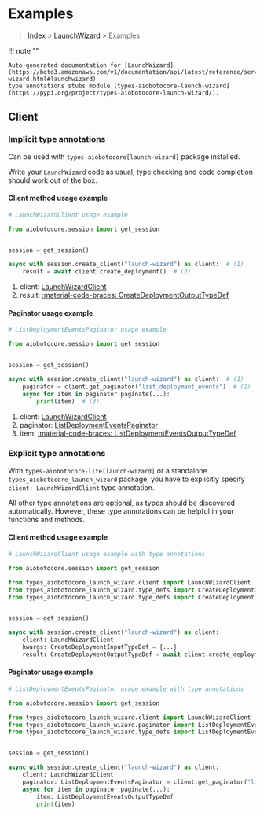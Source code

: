 # Examples

> [Index](../README.md) > [LaunchWizard](./README.md) > Examples

!!! note ""

    Auto-generated documentation for [LaunchWizard](https://boto3.amazonaws.com/v1/documentation/api/latest/reference/services/launch-wizard.html#launchwizard)
    type annotations stubs module [types-aiobotocore-launch-wizard](https://pypi.org/project/types-aiobotocore-launch-wizard/).

## Client

### Implicit type annotations

Can be used with `types-aiobotocore[launch-wizard]` package installed.

Write your `LaunchWizard` code as usual,
type checking and code completion should work out of the box.



#### Client method usage example

```python
# LaunchWizardClient usage example

from aiobotocore.session import get_session


session = get_session()

async with session.create_client("launch-wizard") as client:  # (1)
    result = await client.create_deployment()  # (2)
```

1. client: [LaunchWizardClient](./client.md)
2. result: [:material-code-braces: CreateDeploymentOutputTypeDef](./type_defs.md#createdeploymentoutputtypedef)



#### Paginator usage example

```python
# ListDeploymentEventsPaginator usage example

from aiobotocore.session import get_session


session = get_session()

async with session.create_client("launch-wizard") as client:  # (1)
    paginator = client.get_paginator("list_deployment_events")  # (2)
    async for item in paginator.paginate(...):
        print(item)  # (3)
```

1. client: [LaunchWizardClient](./client.md)
2. paginator: [ListDeploymentEventsPaginator](./paginators.md#listdeploymenteventspaginator)
3. item: [:material-code-braces: ListDeploymentEventsOutputTypeDef](./type_defs.md#listdeploymenteventsoutputtypedef)




### Explicit type annotations

With `types-aiobotocore-lite[launch-wizard]`
or a standalone `types_aiobotocore_launch_wizard` package, you have to explicitly specify
`client: LaunchWizardClient` type annotation.

All other type annotations are optional, as types should be discovered automatically.
However, these type annotations can be helpful in your functions and methods.


#### Client method usage example

```python
# LaunchWizardClient usage example with type annotations

from aiobotocore.session import get_session

from types_aiobotocore_launch_wizard.client import LaunchWizardClient
from types_aiobotocore_launch_wizard.type_defs import CreateDeploymentOutputTypeDef
from types_aiobotocore_launch_wizard.type_defs import CreateDeploymentInputTypeDef


session = get_session()

async with session.create_client("launch-wizard") as client:
    client: LaunchWizardClient
    kwargs: CreateDeploymentInputTypeDef = {...}
    result: CreateDeploymentOutputTypeDef = await client.create_deployment(**kwargs)
```



#### Paginator usage example

```python
# ListDeploymentEventsPaginator usage example with type annotations

from aiobotocore.session import get_session

from types_aiobotocore_launch_wizard.client import LaunchWizardClient
from types_aiobotocore_launch_wizard.paginator import ListDeploymentEventsPaginator
from types_aiobotocore_launch_wizard.type_defs import ListDeploymentEventsOutputTypeDef


session = get_session()

async with session.create_client("launch-wizard") as client:
    client: LaunchWizardClient
    paginator: ListDeploymentEventsPaginator = client.get_paginator("list_deployment_events")
    async for item in paginator.paginate(...):
        item: ListDeploymentEventsOutputTypeDef
        print(item)
```


